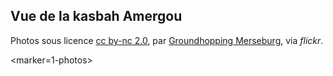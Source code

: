 Vue de la kasbah Amergou
------------------------

Photos sous licence <a href="//creativecommons.org/licenses/by-nc/2.0/deed.fr" target="_blank">cc by-nc 2.0</a>,
par <a href="https://www.flickr.com/photos/fchmksfkcb/sets/72157636005546875" target="_blank">Groundhopping Merseburg</a>,
via *flickr*.

<marker=1-photos>
